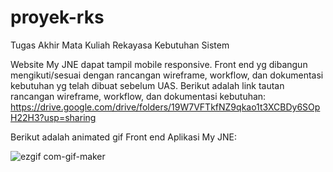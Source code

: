 # proyek-rks
Tugas Akhir Mata Kuliah Rekayasa Kebutuhan Sistem

Website My JNE dapat tampil mobile responsive. Front end yg dibangun mengikuti/sesuai dengan rancangan wireframe, workflow, dan dokumentasi kebutuhan yg telah dibuat sebelum UAS. Berikut adalah link tautan rancangan wireframe, workflow, dan dokumentasi kebutuhan: https://drive.google.com/drive/folders/19W7VFTkfNZ9qkao1t3XCBDy6SOpH22H3?usp=sharing

Berikut adalah animated gif Front end Aplikasi My JNE:

![ezgif com-gif-maker](https://user-images.githubusercontent.com/48524892/106410744-1d92a380-6476-11eb-9c8d-8ac8d96cea6d.gif)

